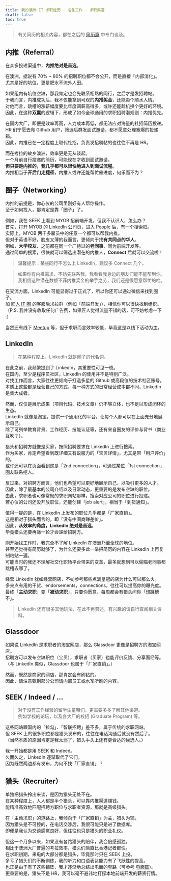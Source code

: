 ```yaml
---
title: 我的澳洲 IT 求职经历 · 准备工作 · 求职渠道
draft: false
toc: true
---
```


> 有关简历的相关内容，都在之后的 [简历篇](TODO:link) 中专门谈及。

## 内推（Referral）

在众多投递渠道中，**内推绝对是首选**。

在澳洲，据说有 70% ~ 80% 的招聘职位都不会公开，而是直接「内部消化」。  
尤其是好的坑位，更是肥水不流外人田。

如果组内有坑位空缺，那我肯定也会先联系相熟的同行，之后才是发招聘帖。  
于我而言，内推成功后，我不仅能拿到可观的**内推奖金**，还能卖个顺水人情。  
对他而言，跳槽的涨薪幅度要比年度调薪高得多，或许还能趁机换个更好的环境。  
因此，在这种**双赢**的逻辑下，形成了如今全球通用的求职招聘潜规则：内推优先。

在国内大厂，即便是效率再高，人力成本再低，都无法应对海量的社招简历投递。  
HR 们宁愿去爬 Github 用户，筛选后群发面试邀请，都不愿意处理塞爆的投递箱。  
因此，内推已在一定程度上取代社招，负责发招聘帖的也往往不再是 HR。

而在考拉的故乡澳洲，效率更是无从谈起。  
一个月前自行投递的简历，可能现在才收到面试邀请。  
**但只要是内推的，我几乎都可以很快地进入到面试流程**。  
内推相当于**开后门走捷径**，内推人或许还能帮忙催进度，何乐而不为？

## 圈子（Networking）

内推的前提是，你心仪的公司里刚好有人帮你操作。  
至于如何找人，那肯定是靠「圈子」了。

例如，我在 SEEK 上看到 MYOB 招前端开发，但我不认识人，怎么办？  
首先，打开 MYOB 的 LinkedIn 公司页，进入 [People](https://www.linkedin.com/company/myob/people) 后，有一个搜索框。  
实际上，MYOB 两千多雇员中的任意一个都可以帮我内推。  
但对于英语不好，脸皮又薄的我而言，更倾向于找**有共同点的华人**。  
例如，**大学校友**、之前都在同一个厂待过的**老同事**、同为前端开发等。  
通过简单的搜索，很快就可以筛选出潜在的内推人，**Connect** 后就可以交流啦！  

> 温馨提示：某些同行不怎么上 LinkedIn，建议多 Connect 几个。

> 如果你有内推需求，不妨先联系我，我看看我身边的朋友们能不能帮到你。  
> 我相信这种潜在数额不菲内推奖金的举手之劳，我们还是很愿意帮忙的哈。

在交流方面，LinkedIn 可能显得过于正式了，所以你还可以通过微信来找到圈子。  
加 [匠人 IT 圈](https://jiangren.com.au/community?utm_source=kenberkeley) 的客服后求拉群（例如「前端开发」），相信你可以很快找到组织。  
（P.S. 我并没有收取任何广告费，如果匠人觉得流量不错的话，可不妨考虑一下 :）

当然还有线下 [Meetup](https://www.meetup.com/itgroup) 等，但于求职而言效率较低，毕竟这是以线下活动为主。

## LinkedIn

> 在某种程度上，LinkedIn 就是圈子的代名词。

在此之前，我频繁提到了 LinkedIn，其重要性可见一斑。  
在国内，至少是程序员社区，LinkedIn 的使用并不是特别广泛。  
对找工作而言，大家往往更倾向于打造多星的 Github 或高段位的技术社区账号。  
本质上这些都是经营自己的方式，每一种方式的日常经营成本都不同，LinkedIn 是集大成者。

然而，仅仅是展示成果（项目代码、技术文章）仍不够立体，也不足以形成闭环的生态。  
LinkedIn 就像是淘宝，提供一个通用化的平台，让每个人都可以在上面充分地展示自己。  
除了可列举教育背景、工作经历、技能认证等，还有来自圈友的评价与背书（商业互吹？）。  

猎头和招聘方就像是买家，按照招聘要求在 LinkedIn 上进行搜索。  
作为买家，肯定希望看到既详细又有说服力的「宝贝详情」，尤其是带「用户评价」的。  
或许还可以在页面看到这是「2nd connection」，可通过某位「1st connection」圈友联系挖人。

反过来，对招聘方而言，他们也希望可以更好地展示自己，以吸引更多的人才。  
因此，除了最基本的公司介绍以及日常动态，更重要的是发布空缺的职位。  
由此，求职者也可像常规的求职网站那样，搜索对应公司的职位进行投递。  
若心仪的公司还没开放职位，还能创建「job alert」，相当于「到货通知」。

值得一提的是，在 LinkedIn 上发布的职位几乎都是「厂家直销」。  
这是相对于猎头而言的，即「没有中间商赚差价」。  
因此，**从效率的角度，LinkedIn 绝对是首选**。  
毕竟猎头还要再筛一轮才会递给招聘方。

刚开始找工作时，我完全不了解 LinkedIn 在澳洲乃至全球的地位。  
甚至还觉得有简历就够了，为什么还要多此一举把简历的内容在 LinkedIn 上再复制粘贴一遍。  
可能当时的我还不理解社交化职场平台带来的变革，最多就想到可以偷瞄老同事都跳槽去哪了。

经营 LinkedIn 犹如经营网店，不妨参考那些点满皇冠的店为什么可以那么火。  
多来点有用的干货、endorsements，connections，往往可以提高你的曝光度。  
最终「**主动求职**」变「**被动求职**」，只要你愿意，每周都会有猎头问你「想跳槽不」。

> LinkedIn 还有很多其他玩法，在此不再赘述，有兴趣的请自行查阅相关资料。

## Glassdoor

如果说 LinkedIn 是求职者的淘宝网店，那么 Glassdoor 更像是招聘方的淘宝网店。  
招聘方可以发布空缺职位（宝贝），求职者（买家）也能评价反馈、分享面经等。  
（与 LinkedIn 类似，Glassdoor 也属于「厂家直销」。）

然而，既然是商家的网店，那肯定会有刷钻的。  
因此，请注意甄别部分公司请内部员工或水军所刷的内容。

## SEEK / Indeed / ...

> 对于没有工作经验的留学生童鞋们，更需要多多了解其他渠道。  
> 例如学校的论坛，以及各大厂的校招 (Graduate Program) 等。

这些网站跟国内的「拉勾」、「智联招聘」差不多，属于传统的求职网站。  
但 SEEK 上的很多职位都是猎头发布的，往往在电话沟通后就没有然后了。  
（当然本质的原因肯定是我太弱了，猎头手头上还有更合适的候选人。）

我一开始都是用 SEEK 和 Indeed。  
久而久之，LinkedIn 逐渐取代了它们。  
因为既然两边都有发布，为何不找「厂家直销」？

## 猎头（Recruiter）

单独把猎头拎出来谈，是因为猎头无处不在。  
在某种程度上，人人都是半个猎头，可以靠内推渠道赚钱。  
能精准高效地匹配招聘方职位与求职者资源，那就是高级猎头。

在「主动求职」的道路上，我倾向于「厂家直销」为主，猎头为辅。  
因为猎头是不可控的，在电话交涉后，我很可能只是进了数据库。  
即便是我认为交谈感觉良好，但往往也只是猎头的职业礼仪。

但这一个月多以来，如果没有各路猎头的陪伴，我会倍感孤独。  
相比于澳洲大厂普遍的考拉效率，猎头们简直比香港记者都快。  
在求职初期，来电的大部分都是猎头，毕竟那时只在 SEEK 上投。  
多亏了猎头们的不断训练，我的听力和口语表达能力有了飞跃性的提高。  
也正是由于有了这些铺垫，我才逐渐地总结出电面的套路（可参考 [电面篇](TODO:link)）。  
更重要的是，猎头不是 HR，我可以毫不避讳地打探本地前端开发的薪资行情。
